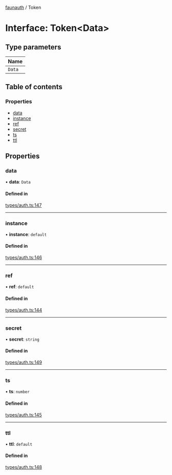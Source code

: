 [faunauth](../index.md) / Token

# Interface: Token<Data\>

## Type parameters

| Name |
| :------ |
| `Data` |

## Table of contents

### Properties

- [data](Token.md#data)
- [instance](Token.md#instance)
- [ref](Token.md#ref)
- [secret](Token.md#secret)
- [ts](Token.md#ts)
- [ttl](Token.md#ttl)

## Properties

### data

• **data**: `Data`

#### Defined in

[types/auth.ts:147](https://github.com/alexnitta/faunauth/blob/210b57d/src/types/auth.ts#L147)

___

### instance

• **instance**: `default`

#### Defined in

[types/auth.ts:146](https://github.com/alexnitta/faunauth/blob/210b57d/src/types/auth.ts#L146)

___

### ref

• **ref**: `default`

#### Defined in

[types/auth.ts:144](https://github.com/alexnitta/faunauth/blob/210b57d/src/types/auth.ts#L144)

___

### secret

• **secret**: `string`

#### Defined in

[types/auth.ts:149](https://github.com/alexnitta/faunauth/blob/210b57d/src/types/auth.ts#L149)

___

### ts

• **ts**: `number`

#### Defined in

[types/auth.ts:145](https://github.com/alexnitta/faunauth/blob/210b57d/src/types/auth.ts#L145)

___

### ttl

• **ttl**: `default`

#### Defined in

[types/auth.ts:148](https://github.com/alexnitta/faunauth/blob/210b57d/src/types/auth.ts#L148)
